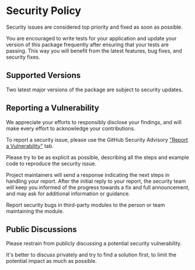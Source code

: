 # Security Policy

Security issues are considered top priority and fixed as soon as possible.

You are encouraged to write tests for your application and update your version of this package frequently after ensuring that your tests are passing. This way you will benefit from the latest features, bug fixes, and security fixes.

## Supported Versions

Two latest major versions of the package are subject to security updates.

## Reporting a Vulnerability

We appreciate your efforts to responsibly disclose your findings, and will make every effort to acknowledge your contributions.

To report a security issue, please use the GitHub Security Advisory ["Report a Vulnerability"](https://github.com/makukha/pydantic-file-secrets/security/advisories/new) tab.

Please try to be as explicit as possible, describing all the steps and example code to reproduce the security issue.

Project maintainers will send a response indicating the next steps in handling your report. After the initial reply to your report, the security team will keep you informed of the progress towards a fix and full announcement, and may ask for additional information or guidance.

Report security bugs in third-party modules to the person or team maintaining the module.

## Public Discussions

Please restrain from publicly discussing a potential security vulnerability.

It's better to discuss privately and try to find a solution first, to limit the potential impact as much as possible.
